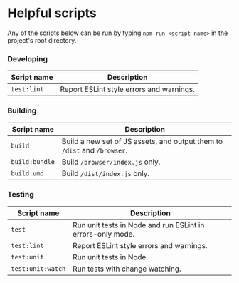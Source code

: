 # Helpful scripts

Any of the scripts below can be run by typing `npm run <script name>` in the project's root directory.

### Developing
Script name | Description
--- | ---
`test:lint` | Report ESLint style errors and warnings.

### Building
Script name | Description
--- | ---
`build` | Build a new set of JS assets, and output them to `/dist` and `/browser`.
`build:bundle` | Build `/browser/index.js` only.
`build:umd` | Build `/dist/index.js` only.

### Testing
Script name | Description
--- | ---
`test` | Run unit tests in Node and run ESLint in errors-only mode.
`test:lint` | Report ESLint style errors and warnings.
`test:unit` | Run unit tests in Node.
`test:unit:watch` | Run tests with change watching.

